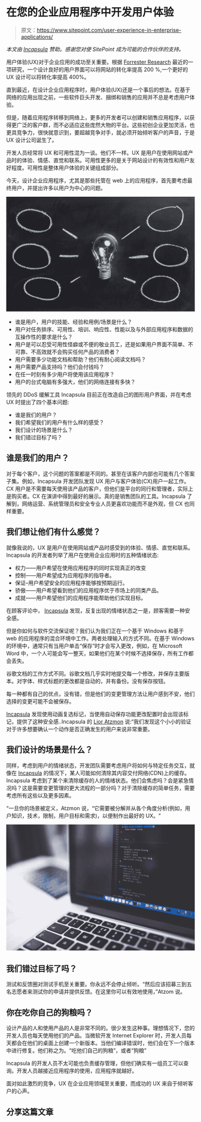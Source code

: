 # 在您的企业应用程序中开发用户体验

> 原文：<https://www.sitepoint.com/user-experience-in-enterprise-applications/>

*本文由 [Incapsula](http://synd.co/2yuWao1) 赞助。感谢您对使 SitePoint 成为可能的合作伙伴的支持。*

用户体验(UX)对于企业应用的成功至关重要。根据 [Forrester Research](http://synd.co/2j8d4nb) 最近的一项研究，一个设计良好的用户界面可以将网站的转化率提高 200 %,一个更好的 UX 设计可以将转化率提高 400%。

直到最近，在设计企业应用程序时，用户体验(UX)还是一个事后的想法。在基于网络的应用出现之前，一些软件巨头开发、捆绑和销售的应用并不总是考虑用户体验。

但是，随着应用程序转移到网络上，更多的开发者可以创建和销售应用程序，以获得更广泛的客户群，而不必适应这些庞然大物的平台。这些初创企业更加灵活，也更具竞争力，很快就意识到，要超越竞争对手，就必须开始倾听客户的声音，于是 UX 设计公司诞生了。

开发人员经常将 UX 和可用性混为一谈。他们不一样。UX 是用户在使用网站或产品时的体验、情感、直觉和联系。可用性更多的是关于网站设计的有效性和用户友好程度。可用性是整体用户体验的关键组成部分。

今天，设计企业应用程序，尤其是那些托管在 web 上的应用程序，首先要考虑最终用户，并提出许多以用户为中心的问题。

![Asking user-centric questions](img/98907277e5ed1e6ea3e85818175a175b.png)

*   谁是用户，用户的技能、经验和用例/场景是什么？
*   用户对任务排序、可用性、培训、响应性、性能以及与外部应用程序和数据的互操作性的要求是什么？
*   用户是可以忍受可用性怪癖或不便的敬业员工，还是如果用户界面不简单、不可靠、不高效就不会购买任何产品的消费者？
*   用户需要多少功能文档和帮助？他们有耐心阅读文档吗？
*   用户需要产品支持吗？他们会付钱吗？
*   在任一时刻有多少用户将使用该应用程序？
*   用户的台式电脑有多强大，他们的网络连接有多快？

领先的 DDoS 缓解工具 Incapsula 目前正在改造自己的图形用户界面，并在考虑 UX 时提出了四个基本问题:

*   谁是我们的用户？
*   我们希望我们的用户有什么样的感受？
*   我们设计的场景是什么？
*   我们错过目标了吗？

## 谁是我们的用户？

对于每个客户，这个问题的答案都是不同的。甚至在该客户内部也可能有几个答案子集。例如，Incapsula 开发团队发现 UX 用户与客户体验(CX)用户一起工作。CX 用户是不需要每天使用该产品的客户，但他们是平台的同行和管理者，实际上是购买者。CX 在演讲中得到最好的展示。真的是销售团队的工具。Incapsula 了解到，网络运营、系统管理员和安全专业人员更喜欢功能而不是外观，但 CX 也同样重要。

## 我们想让他们有什么感觉？

就像我说的，UX 是用户在使用网站或产品时感受到的体验、情感、直觉和联系。Incapsula 的开发者列举了用户在使用企业应用时的五种情绪状态:

*   权力——用户希望在使用应用程序的同时实现真正的改变
*   控制——用户希望成为应用程序的指导者。
*   保证–用户希望安全的应用程序能够按预期运行。
*   骄傲——用户希望看到他们的应用程序优于市场上的同类产品。
*   成就——用户希望他们的应用程序能帮助他们实现目标。

在顾客评论中， [Incapsula](http://synd.co/2j6I2Mr) 发现，反复出现的情绪状态之一是，顾客需要一种安全感。

但是你如何与软件交流保证呢？我们认为我们正在一个基于 Windows 和基于 web 的应用程序的混合环境中工作。两者处理输入的方式不同。在基于 Windows 的环境中，通常只有当用户单击“保存”时才会写入更改，例如，在 Microsoft Word 中，一个人可能会写一整天，如果他们在某个时候不选择保存，所有工作都会丢失。

谷歌文档的工作方式不同。谷歌文档几乎实时地提交每一个修改，并保存主要版本。对字体、样式标题的更改都是自动的，并有备份。没有保存按钮。

每一种都有自己的优点，没有错，但是他们的变更管理方法让用户感到不安，他们选择的变更可能不会被保存。

[Incapsula](http://synd.co/2j6I2Mr) 发现使用动画复选标记，当使用自动保存功能更改配置时会出现该标记，提供了这种安全感..Incapsula 的 [Lior Atzmon](https://www.incapsula.com/blog/ux-questions-designing-enterprise-application.html) 说:“我们发现这个小小的验证对于许多想要确认一个动作是否正确发生的用户来说非常重要。

## 我们设计的场景是什么？

同样，考虑到用户的情绪状态，开发团队需要考虑用户将如何与特定任务交互，就像在 [Incapsula](http://synd.co/2j6I2Mr) 的情况下，某人可能如何清除其内容交付网络(CDN)上的缓存。Incapsula 考虑到了某个来清除缓存的人的情绪状态。他们会焦虑吗？会是紧急情况吗？这是需要变更管理的更大流程的一部分吗？对于清除缓存的简单任务，需要考虑所有这些以及更多因素。

“一旦你的场景被定义，Atzmon 说，“它需要被分解并从各个角度分析(例如，用户知识，技术，限制，用户目标和需求)，以便制作出最好的 UX。"

![What scenarios are you designing for?](img/5d750b7c428156399f3b8d1caaa31477.png)

## 我们错过目标了吗？

测试和反馈圈对测试手机至关重要。你永远不会停止倾听。“然后应该招募三到五名志愿者来测试你的申请并提供反馈。在这里你可以有效地使用，”Atzom 说。

## 你在吃你自己的狗粮吗？

设计产品的人和使用产品的人是非常不同的。很少发生这种事。理想情况下，您的开发人员也每天使用他们的产品。当微软开发 Internet Explorer 时，开发人员每天都会在他们的桌面上创建一个新版本。当他们编译错误时，他们会在下一个版本中进行修复。他们称之为。“吃他们自己的狗粮”，或者“狗粮”

Incapsula 的开发人员不太可能也负责缓存管理，但他们确实有一组员工可以查询。开发人员越接近应用程序的使用，应用程序就越好。

面对如此激烈的竞争，UX 在企业应用领域至关重要，而成功的 UX 来自于倾听客户的心声。

## 分享这篇文章